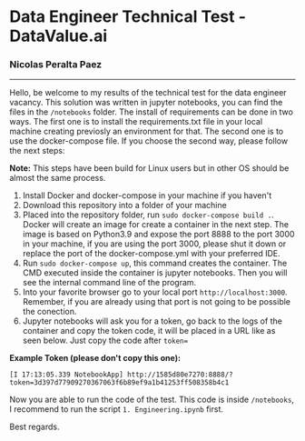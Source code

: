 # Data Engineer Technical Test - DataValue.ai
### Nicolas Peralta Paez

---

Hello, be welcome to my results of the technical test for the data engineer vacancy. This solution was written in jupyter notebooks, you can find the files in the `/notebooks` folder. The install of requirements can be done in two ways. The first one is to install the requirements.txt file in your local machine creating previosly an environment for that. The second one is to use the docker-compose file. If you choose the second way, please follow the next steps:

**Note:** This steps have been build for Linux users but in other OS should be almost the same process.

1. Install Docker and docker-compose in your machine if you haven't
2. Download this repository into a folder of your machine
3. Placed into the repository folder, run `sudo docker-compose build .`. Docker will create an image for create a container in the next step. The image is based on Python3.9 and expose the port 8888 to the port 3000 in your machine, if you are using the port 3000, please shut it down or replace the port of the docker-compose.yml with your preferred IDE.
4. Run `sudo docker-compose up`, this command creates the container. The CMD executed inside the container is jupyter notebooks. Then you will see the internal command line of the program. 
5. Into your favorite browser go to your local port `http://localhost:3000`. Remember, if you are already using that port is not going to be possible the conection. 
6. Jupyter notebooks will ask you for a token, go back to the logs of the container and copy the token code, it will be placed in a URL like as seen below. Just copy the code after `token=`

**Example Token (please don't copy this one):**

~~~
[I 17:13:05.339 NotebookApp] http://1585d80e7270:8888/?token=3d397d77909270367063f6b89ef9a1b41253ff508358b4c1
~~~

Now you are able to run the code of the test. This code is inside `/notebooks`, I recommend to run the script `1. Engineering.ipynb` first. 

Best regards.
